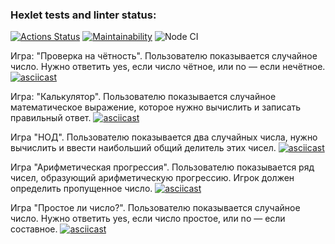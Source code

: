 ### Hexlet tests and linter status:
[![Actions Status](https://github.com/Latanarie/frontend-project-lvl1/workflows/hexlet-check/badge.svg)](https://github.com/Latanarie/frontend-project-lvl1/actions)
[![Maintainability](https://api.codeclimate.com/v1/badges/a99a88d28ad37a79dbf6/maintainability)](https://codeclimate.com/github/codeclimate/codeclimate/maintainability)
![Node CI](https://github.com/Latanarie/frontend-project-lvl1/actions/workflows/github-actions-demo.yml/badge.svg)

Игра: "Проверка на чётность".
Пользователю показывается случайное число. Нужно ответить yes, если число чётное, или no — если нечётное.
[![asciicast](https://asciinema.org/a/ogq0Jx01iTnG4tazeWCURi08e.svg)](https://asciinema.org/a/ogq0Jx01iTnG4tazeWCURi08e)

Игра: "Калькулятор".
Пользователю показывается случайное математическое выражение, которое нужно вычислить и записать правильный ответ.
[![asciicast](https://asciinema.org/a/f5A9NkXTdN2Okt9JIRUxR8EQy.svg)](https://asciinema.org/a/f5A9NkXTdN2Okt9JIRUxR8EQy)

Игра "НОД".
Пользователю показывается два случайных числа, нужно вычислить и ввести наибольший общий делитель этих чисел.
[![asciicast](https://asciinema.org/a/lSg6oK000wWWaK3u5TT4AgYDd.svg)](https://asciinema.org/a/lSg6oK000wWWaK3u5TT4AgYDd)

Игра "Арифметическая прогрессия".
Пользователю показывается ряд чисел, образующий арифметическую прогрессию. Игрок должен определить пропущенное число.
[![asciicast](https://asciinema.org/a/gowuaGwJgTRF6uSQLa02XDZ2z.svg)](https://asciinema.org/a/gowuaGwJgTRF6uSQLa02XDZ2z)

Игра "Простое ли число?".
Пользователю показывается случайное число. Нужно ответить yes, если число простое, или no — если составное.
[![asciicast](https://asciinema.org/a/r7Llv3cfGyOpnH8HOLNpb1hGj.svg)](https://asciinema.org/a/r7Llv3cfGyOpnH8HOLNpb1hGj)
